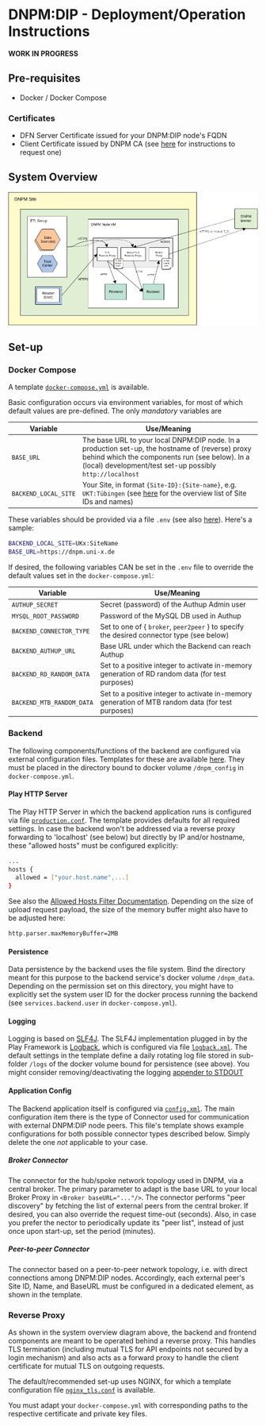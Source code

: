 # DNPM:DIP - Deployment/Operation Instructions


**WORK IN PROGRESS**



## Pre-requisites

* Docker / Docker Compose

### Certificates

* DFN Server Certificate issued for your DNPM:DIP node's FQDN
* Client Certificate issued by DNPM CA (see [here](https://ibmi-ut.atlassian.net/wiki/spaces/DAM/pages/2590714/Zertifikat-Verwaltung#Zertifikat-Verwaltung-BeantragungeinesClient-Zertifikats) for instructions to request one)


## System Overview

![System Overview](System_Overview.png)


## Set-up

### Docker Compose

A template [`docker-compose.yml`](https://github.com/KohlbacherLab/dnpm-dip-deployment/blob/master/docker-compose.yml) is available.

Basic configuration occurs via environment variables, for most of which default values are pre-defined.
The only _mandatory_ variables are 

| Variable | Use/Meaning |
| -------- | ----------- |
| `BASE_URL`           | The base URL to your local DNPM:DIP node. In a production set-up, the hostname of (reverse) proxy behind which the components run (see below). In a (local) development/test set-up possibly `http://localhost` |
| `BACKEND_LOCAL_SITE` | Your Site, in format `{Site-ID}:{Site-name}`, e.g. `UKT:Tübingen` (see [here](https://ibmi-ut.atlassian.net/wiki/spaces/DAM/pages/2613900/DNPM+DIP+-+Broker-Verbindungen) for the overview list of Site IDs and names) |

These variables should be provided via a file `.env` (see also [here](https://docs.docker.com/compose/environment-variables/set-environment-variables/)). Here's a sample:

```bash
BACKEND_LOCAL_SITE=UKx:SiteName
BASE_URL=https://dnpm.uni-x.de
```

If desired, the following variables CAN be set in the `.env` file to override the default values set in the `docker-compose.yml`:

| Variable | Use/Meaning |
| -------- | ----------- |
| `AUTHUP_SECRET`           | Secret (password) of the Authup Admin user |
| `MYSQL_ROOT_PASSWORD`     | Password of the MySQL DB used in Authup |
| `BACKEND_CONNECTOR_TYPE`  | Set to one of { `broker`, `peer2peer` } to specify the desired connector type (see below) | 
| `BACKEND_AUTHUP_URL`      | Base URL under which the Backend can reach Authup |  
| `BACKEND_RD_RANDOM_DATA`  | Set to a positive integer to activate in-memory generation of RD random data (for test purposes) |
| `BACKEND_MTB_RANDOM_DATA` | Set to a positive integer to activate in-memory generation of MTB random data (for test purposes) |


### Backend

The following components/functions of the backend are configured via external configuration files.
Templates for these are available [here](https://github.com/KohlbacherLab/dnpm-dip-deployment/tree/master/backend-config).
They must be placed in the directory bound to docker volume `/dnpm_config` in `docker-compose.yml`.


#### Play HTTP Server

The Play HTTP Server in which the backend application runs is configured via file [`production.conf`](https://github.com/KohlbacherLab/dnpm-dip-deployment/blob/master/backend-config/production.conf).
The template provides defaults for all required settings. In case the backend won't be addressed via a reverse proxy forwarding to 'localhost' (see below) but directly by IP and/or hostname, these "allowed hosts" must be configured explicitly:

```bash
...
hosts {
  allowed = ["your.host.name",...]
}
```
See also the [Allowed Hosts Filter Documentation](https://www.playframework.com/documentation/3.0.x/AllowedHostsFilter).
Depending on the size of upload request payload, the size of the memory buffer might also have to be adjusted here:

```bash
http.parser.maxMemoryBuffer=2MB
```

#### Persistence

Data persistence by the backend uses the file system. Bind the directory meant for this purpose to the backend service's docker volume `/dnpm_data`. 
Depending on the permission set on this directory, you might have to explicitly set the system user ID for the docker process running the backend (see `services.backend.user` in `docker-compose.yml`).


#### Logging

Logging is based on [SLF4J](https://slf4j.org/).
The SLF4J implementation plugged in by the Play Framework is [Logback](https://logback.qos.ch/), which is configured via file [`logback.xml`](https://github.com/KohlbacherLab/dnpm-dip-deployment/blob/master/backend-config/logback.xml).
The default settings in the template define a daily rotating log file stored in sub-folder `/logs` of the docker volume bound for persistence (see above).
You might consider removing/deactivating the logging [appender to STDOUT](https://github.com/KohlbacherLab/dnpm-dip-deployment/blob/master/backend-config/logback.xml#L30)


#### Application Config

The Backend application itself is configured via [`config.xml`](https://github.com/KohlbacherLab/dnpm-dip-deployment/blob/master/backend-config/config.xml).
The main configuration item there is the type of Connector used for communication with external DNPM:DIP node peers.
This file's template shows example configurations for both possible connector types described below. Simply delete the one _not_ applicable to your case.

##### Broker Connector

The connector for the hub/spoke network topology used in DNPM, via a central broker.
The primary parameter to adapt is the base URL to your local Broker Proxy in `<Broker baseURL="..."/>`.
The connector performs "peer discovery" by fetching the list of external peers from the central broker.
If desired, you can also override the request time-out (seconds).
Also, in case you prefer the nector to periodically update its "peer list", instead of just once upon start-up, set the period (minutes).

##### Peer-to-peer Connector

The connector based on a peer-to-peer network topology, i.e. with direct connections among DNPM:DIP nodes. Accordingly, each external peer's Site ID, Name, and BaseURL must be configured in a dedicated element, as shown in the template.


### Reverse Proxy

As shown in the system overview diagram above, the backend and frontend components are meant to be operated behind a reverse proxy.
This handles TLS termination (including mutual TLS for API endpoints not secured by a login mechanism) and also acts as a forward proxy to handle the client certificate for mutual TLS on outgoing requests.

The default/recommended set-up uses NGINX, for which a template configuration file [`nginx_tls.conf`](https://github.com/KohlbacherLab/dnpm-dip-deployment/blob/master/nginx_tls.conf) is available.

You must adapt your `docker-compose.yml` with corresponding paths to the respective certificate and private key files.











